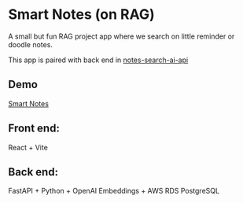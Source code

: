 # Smart Notes (on RAG)

A small but fun RAG project app where we search on little reminder or doodle notes.

This app is paired with back end in [notes-search-ai-api](https://github.com/svyoung/notes-search-ai-api)

## Demo
[Smart Notes](https://smartnotesai.netlify.app/)

## **Front end:**
React + Vite 
## **Back end:** 
FastAPI + Python + OpenAI Embeddings + AWS RDS PostgreSQL